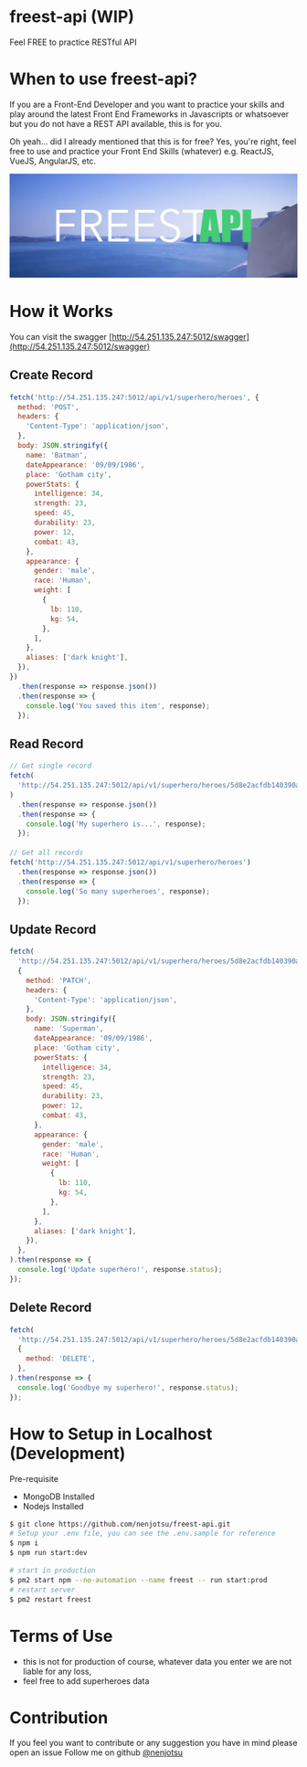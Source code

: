 # freest-api (WIP)

Feel FREE to practice RESTful API

# When to use freest-api?

If you are a Front-End Developer and you want to practice your skills and play around the latest Front End Frameworks in Javascripts or whatsoever but you do not have a REST API available, this is for you.

Oh yeah... did I already mentioned that this is for free? Yes, you're right, feel free to use and practice your Front End Skills (whatever) e.g. ReactJS, VueJS, AngularJS, etc.

![alt text](./freestapi.jpg 'Feel FREE to practice RESTful API')

# How it Works

You can visit the swagger [http://54.251.135.247:5012/swagger](http://54.251.135.247:5012/swagger)

## Create Record

```javascript
fetch('http://54.251.135.247:5012/api/v1/superhero/heroes', {
  method: 'POST',
  headers: {
    'Content-Type': 'application/json',
  },
  body: JSON.stringify({
    name: 'Batman',
    dateAppearance: '09/09/1986',
    place: 'Gotham city',
    powerStats: {
      intelligence: 34,
      strength: 23,
      speed: 45,
      durability: 23,
      power: 12,
      combat: 43,
    },
    appearance: {
      gender: 'male',
      race: 'Human',
      weight: [
        {
          lb: 110,
          kg: 54,
        },
      ],
    },
    aliases: ['dark knight'],
  }),
})
  .then(response => response.json())
  .then(response => {
    console.log('You saved this item', response);
  });
```

## Read Record

```javascript
// Get single record
fetch(
  'http://54.251.135.247:5012/api/v1/superhero/heroes/5d8e2acfdb140390a701e759',
)
  .then(response => response.json())
  .then(response => {
    console.log('My superhero is...', response);
  });

// Get all records
fetch('http://54.251.135.247:5012/api/v1/superhero/heroes')
  .then(response => response.json())
  .then(response => {
    console.log('So many superheroes', response);
  });
```

## Update Record

```javascript
fetch(
  'http://54.251.135.247:5012/api/v1/superhero/heroes/5d8e2acfdb140390a701e759',
  {
    method: 'PATCH',
    headers: {
      'Content-Type': 'application/json',
    },
    body: JSON.stringify({
      name: 'Superman',
      dateAppearance: '09/09/1986',
      place: 'Gotham city',
      powerStats: {
        intelligence: 34,
        strength: 23,
        speed: 45,
        durability: 23,
        power: 12,
        combat: 43,
      },
      appearance: {
        gender: 'male',
        race: 'Human',
        weight: [
          {
            lb: 110,
            kg: 54,
          },
        ],
      },
      aliases: ['dark knight'],
    }),
  },
).then(response => {
  console.log('Update superhero!', response.status);
});
```

## Delete Record

```javascript
fetch(
  'http://54.251.135.247:5012/api/v1/superhero/heroes/5d8e2acfdb140390a701e759',
  {
    method: 'DELETE',
  },
).then(response => {
  console.log('Goodbye my superhero!', response.status);
});
```

# How to Setup in Localhost (Development)

Pre-requisite

- MongoDB Installed
- Nodejs Installed

```bash
$ git clone https://github.com/nenjotsu/freest-api.git
# Setup your .env file, you can see the .env.sample for reference
$ npm i
$ npm run start:dev
```

```bash
# start in production
$ pm2 start npm --no-automation --name freest -- run start:prod
# restart server
$ pm2 restart freest
```

# Terms of Use
- this is not for production of course, whatever data you enter we are not liable for any loss,
- feel free to add superheroes data

# Contribution
If you feel you want to contribute or any suggestion you have in mind please open an issue
Follow me on github [@nenjotsu](https://github.com/nenjotsu)
